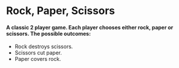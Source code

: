 # Rock, Paper, Scissors

#### A classic 2 player game. Each player chooses either rock, paper or scissors. The possible outcomes:

- Rock destroys scissors.
- Scissors cut paper.
- Paper covers rock.

